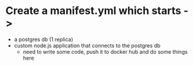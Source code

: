 # Create a manifest.yml which starts ->
  - a postgres db (1 replica)
  - custom node.js application that connects to the postgres db
    - need to write some code, push it to docker hub and do some things here
  
